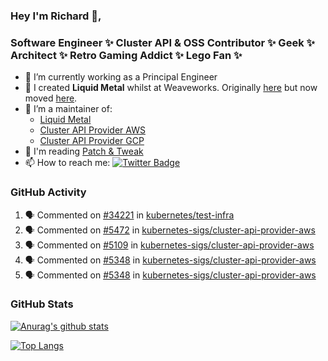### Hey I'm Richard 👋, 

<h3 align="left">Software Engineer ✨ Cluster API & OSS Contributor ✨ Geek ✨ Architect ✨ Retro Gaming Addict ✨ Lego Fan ✨</h3>

- 🔭 I’m currently working as a Principal Engineer
- 📯 I created **Liquid Metal** whilst at Weaveworks. Originally [here](https://github.com/weaveworks-liquidmetal) but now moved [here](https://github.com/liquidmetal-dev).
- 👯 I’m a maintainer of:
  -  [Liquid Metal](https://github.com/liquidmetal-dev)
  -  [Cluster API Provider AWS](https://github.com/kubernetes-sigs/cluster-api-provider-aws)
  -  [Cluster API Provider GCP](https://github.com/kubernetes-sigs/cluster-api-provider-gcp)
- 💬 I'm reading [Patch & Tweak](https://bjooks.com/products/patch-tweak-exploring-modular-synthesis)
- 📫 How to reach me: [![Twitter Badge](https://img.shields.io/badge/-@fruit_case-00acee?style=flat&logo=Twitter&logoColor=white)](https://twitter.com/intent/follow?screen_name=fruit_case "Follow on Twitter")

### GitHub Activity 

<!--START_SECTION:activity-->
1. 🗣 Commented on [#34221](https://github.com/kubernetes/test-infra/pull/34221#issuecomment-2838265325) in [kubernetes/test-infra](https://github.com/kubernetes/test-infra)
2. 🗣 Commented on [#5472](https://github.com/kubernetes-sigs/cluster-api-provider-aws/pull/5472#issuecomment-2835866054) in [kubernetes-sigs/cluster-api-provider-aws](https://github.com/kubernetes-sigs/cluster-api-provider-aws)
3. 🗣 Commented on [#5109](https://github.com/kubernetes-sigs/cluster-api-provider-aws/pull/5109#issuecomment-2834875352) in [kubernetes-sigs/cluster-api-provider-aws](https://github.com/kubernetes-sigs/cluster-api-provider-aws)
4. 🗣 Commented on [#5348](https://github.com/kubernetes-sigs/cluster-api-provider-aws/pull/5348#issuecomment-2834872416) in [kubernetes-sigs/cluster-api-provider-aws](https://github.com/kubernetes-sigs/cluster-api-provider-aws)
5. 🗣 Commented on [#5348](https://github.com/kubernetes-sigs/cluster-api-provider-aws/pull/5348#issuecomment-2824335876) in [kubernetes-sigs/cluster-api-provider-aws](https://github.com/kubernetes-sigs/cluster-api-provider-aws)
<!--END_SECTION:activity-->

### GitHub Stats

[![Anurag's github stats](https://github-readme-stats.vercel.app/api?username=richardcase&count_private=true&show_icons=true)](https://github.com/anuraghazra/github-readme-stats)

[![Top Langs](https://github-readme-stats.vercel.app/api/top-langs/?username=richardcase&hide=html&layout=compact)](https://github.com/anuraghazra/github-readme-stats)
